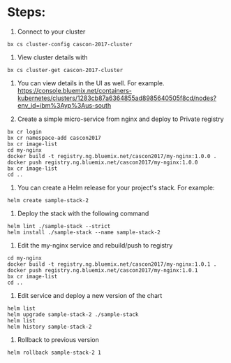 # Steps:

1. Connect to your cluster

```
bx cs cluster-config cascon-2017-cluster
```

1. View cluster details with 
```
bx cs cluster-get cascon-2017-cluster
```
1. You can view details in the UI as well. For example. https://console.bluemix.net/containers-kubernetes/clusters/1283cb87a6364855ad8985640505f8cd/nodes?env_id=ibm%3Ayp%3Aus-south

1. Create a simple micro-service from nginx and deploy to Private registry

```
bx cr login
bx cr namespace-add cascon2017
bx cr image-list
cd my-nginx
docker build -t registry.ng.bluemix.net/cascon2017/my-nginx:1.0.0 .
docker push registry.ng.bluemix.net/cascon2017/my-nginx:1.0.0
bx cr image-list
cd ..
```

1. You can create a Helm release for your project's stack.  For example:

```
helm create sample-stack-2
```

1. Deploy the stack with the following command

```
helm lint ./sample-stack --strict
helm install ./sample-stack --name sample-stack-2
```

1. Edit the my-nginx service and rebuild/push to registry

```
cd my-nginx
docker build -t registry.ng.bluemix.net/cascon2017/my-nginx:1.0.1 .
docker push registry.ng.bluemix.net/cascon2017/my-nginx:1.0.1
bx cr image-list
cd ..
```

1. Edit service and deploy a new version of the chart

```
helm list
helm upgrade sample-stack-2 ./sample-stack
helm list
helm history sample-stack-2
```

1. Rollback to previous version

```
helm rollback sample-stack-2 1
```